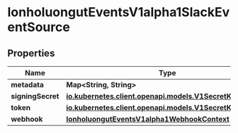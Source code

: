 

# IonholuongutEventsV1alpha1SlackEventSource


## Properties

Name | Type | Description | Notes
------------ | ------------- | ------------- | -------------
**metadata** | **Map&lt;String, String&gt;** |  |  [optional]
**signingSecret** | [**io.kubernetes.client.openapi.models.V1SecretKeySelector**](io.kubernetes.client.openapi.models.V1SecretKeySelector.md) |  |  [optional]
**token** | [**io.kubernetes.client.openapi.models.V1SecretKeySelector**](io.kubernetes.client.openapi.models.V1SecretKeySelector.md) |  |  [optional]
**webhook** | [**IonholuongutEventsV1alpha1WebhookContext**](IonholuongutEventsV1alpha1WebhookContext.md) |  |  [optional]



